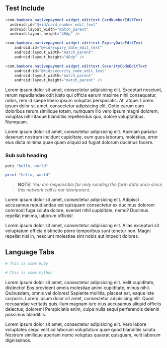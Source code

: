 

## Test Include 

```java
<com.bambora.nativepayment.widget.edittext.CardNumberEditText
  android:id="@+id/card_number_edit_text"
  android:layout_width="match_parent"
  android:layout_height="48dp" />

<com.bambora.nativepayment.widget.edittext.ExpiryDateEditText
    android:id="@+id/expiry_date_edit_text"
    android:layout_width="match_parent"
    android:layout_height="48dp" />

<com.bambora.nativepayment.widget.edittext.SecurityCodeEditText
    android:id="@+id/security_code_edit_text"
    android:layout_width="match_parent"
    android:layout_height="match_parent" />
```

Lorem ipsum dolor sit amet, consectetur adipisicing elit. Excepturi nesciunt, rerum repudiandae odit iusto qui officia earum maxime nihil consequatur, nobis, rem id saepe libero ipsum voluptas perspiciatis. At, atque. Lorem ipsum dolor sit amet, consectetur adipisicing elit. Optio earum cum doloribus rerum similique totam, numquam illo vero ipsum magni dolorem, voluptas nihil itaque blanditiis repellendus quo, dolore voluptatibus. Numquam.

Lorem ipsum dolor sit amet, consectetur adipisicing elit. Aperiam pariatur deserunt nostrum incidunt cupiditate, eum quos laborum, molestias, error eius dicta minima quae quam aliquid ad fugiat dolorum ducimus facere.

### Sub sub heading 

```python
puts "hello, world"
```

```ruby 
print "hello, world" 
```

> **NOTE:** *You are responsible for only sending the form data once since this network call is not idempotent.*

Lorem ipsum dolor sit amet, consectetur adipisicing elit. Adipisci accusamus repudiandae est quisquam consectetur ex ducimus dolorem commodi fuga soluta dolore, eveniet nihil cupiditate, nemo? Ducimus repellat minima, laborum officiis! 

Lorem ipsum dolor sit amet, consectetur adipisicing elit. Alias excepturi sit voluptatum officia distinctio porro temporibus sunt tenetur non. Magni repellat nisi in, nesciunt molestiae sint nobis aut impedit dolores.


## Language Tabs

```ruby
# This is some Ruby
```

```python
# This is some Python
```

Lorem ipsum dolor sit amet, consectetur adipisicing elit. Velit cupiditate, distinctio! Eos provident omnis molestiae animi cupiditate, minus nihil. Quibusdam, omnis vel dolores! Sapiente mollitia, placeat est, eaque iste corporis. Lorem ipsum dolor sit amet, consectetur adipisicing elit. Quod recusandae veritatis quis illum magnam iure eius accusamus aliquid officiis delectus, dolorem! Perspiciatis enim, culpa nulla sequi perferendis deleniti possimus blanditiis.

Lorem ipsum dolor sit amet, consectetur adipisicing elit. Vero labore voluptates sequi velit ad laborum voluptatum quae quod blanditiis soluta. Nostrum similique aperiam nemo voluptas quaerat quisquam, velit laborum dignissimos.
